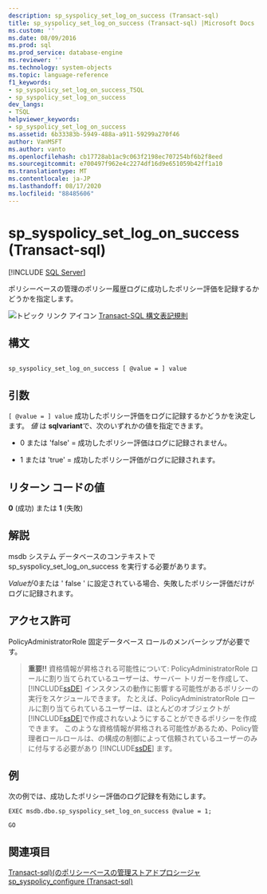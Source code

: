 ```yaml
---
description: sp_syspolicy_set_log_on_success (Transact-sql)
title: sp_syspolicy_set_log_on_success (Transact-sql) |Microsoft Docs
ms.custom: ''
ms.date: 08/09/2016
ms.prod: sql
ms.prod_service: database-engine
ms.reviewer: ''
ms.technology: system-objects
ms.topic: language-reference
f1_keywords:
- sp_syspolicy_set_log_on_success_TSQL
- sp_syspolicy_set_log_on_success
dev_langs:
- TSQL
helpviewer_keywords:
- sp_syspolicy_set_log_on_success
ms.assetid: 6b33383b-5949-488a-a911-59299a270f46
author: VanMSFT
ms.author: vanto
ms.openlocfilehash: cb17728ab1ac9c063f2198ec707254bf6b2f8eed
ms.sourcegitcommit: e700497f962e4c2274df16d9e651059b42ff1a10
ms.translationtype: MT
ms.contentlocale: ja-JP
ms.lasthandoff: 08/17/2020
ms.locfileid: "88485606"
---
```

# <a name="sp_syspolicy_set_log_on_success-transact-sql"></a>sp_syspolicy_set_log_on_success (Transact-sql)
[!INCLUDE [SQL Server](../../includes/applies-to-version/sqlserver.md)]

  ポリシーベースの管理のポリシー履歴ログに成功したポリシー評価を記録するかどうかを指定します。  
  
 
 ![トピック リンク アイコン](../../database-engine/configure-windows/media/topic-link.gif "トピック リンク アイコン") [Transact-SQL 構文表記規則](../../t-sql/language-elements/transact-sql-syntax-conventions-transact-sql.md)  
  
## <a name="syntax"></a>構文  
  
```  
  
sp_syspolicy_set_log_on_success [ @value = ] value  
```  
  
## <a name="arguments"></a>引数  
`[ @value = ] value` 成功したポリシー評価をログに記録するかどうかを決定します。 *値* は **sqlvariant**で、次のいずれかの値を指定できます。  
  
-   0 または 'false' = 成功したポリシー評価はログに記録されません。  
  
-   1 または 'true' = 成功したポリシー評価がログに記録されます。  
  
## <a name="return-code-values"></a>リターン コードの値  
 **0** (成功) または **1** (失敗)  
  
## <a name="remarks"></a>解説  
 msdb システム データベースのコンテキストで sp_syspolicy_set_log_on_success を実行する必要があります。  
  
 *Value*が0または ' false ' に設定されている場合、失敗したポリシー評価だけがログに記録されます。  
  
## <a name="permissions"></a>アクセス許可  
 PolicyAdministratorRole 固定データベース ロールのメンバーシップが必要です。  
  
> **重要!!** 資格情報が昇格される可能性について: PolicyAdministratorRole ロールに割り当てられているユーザーは、サーバー トリガーを作成して、[!INCLUDE[ssDE](../../includes/ssde-md.md)] インスタンスの動作に影響する可能性があるポリシーの実行をスケジュールできます。 たとえば、PolicyAdministratorRole ロールに割り当てられているユーザーは、ほとんどのオブジェクトが[!INCLUDE[ssDE](../../includes/ssde-md.md)]で作成されないようにすることができるポリシーを作成できます。 このような資格情報が昇格される可能性があるため、Policy管理者ロールロールは、の構成の制御によって信頼されているユーザーのみに付与する必要があり [!INCLUDE[ssDE](../../includes/ssde-md.md)] ます。  
  
## <a name="examples"></a>例  
 次の例では、成功したポリシー評価のログ記録を有効にします。  
  
```  
EXEC msdb.dbo.sp_syspolicy_set_log_on_success @value = 1;  
  
GO  
```  
  
## <a name="see-also"></a>関連項目  
 [Transact-sql&#41;&#40;のポリシーベースの管理ストアドプロシージャ ](../../relational-databases/system-stored-procedures/policy-based-management-stored-procedures-transact-sql.md)   
 [sp_syspolicy_configure &#40;Transact-sql&#41;](../../relational-databases/system-stored-procedures/sp-syspolicy-configure-transact-sql.md)  
  
  

